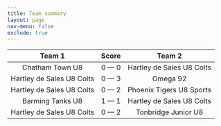 ```yaml
---
title: Team summary
layout: page
nav-menu: false
exclude: true
---
```




|          Team 1           |    Score    |          Team 2           |
|:-------------------------:|:-----------:|:-------------------------:|
|      Chatham Town U8      | 0 &mdash; 0 | Hartley de Sales U8 Colts |
| Hartley de Sales U8 Colts | 0 &mdash; 3 |         Omega 92          |
| Hartley de Sales U8 Colts | 0 &mdash; 2 | Phoenix Tigers U8 Sports  |
|     Barming Tanks U8      | 1 &mdash; 1 | Hartley de Sales U8 Colts |
| Hartley de Sales U8 Colts | 0 &mdash; 2 |    Tonbridge Junior U8    |

 <br /><br /><br />